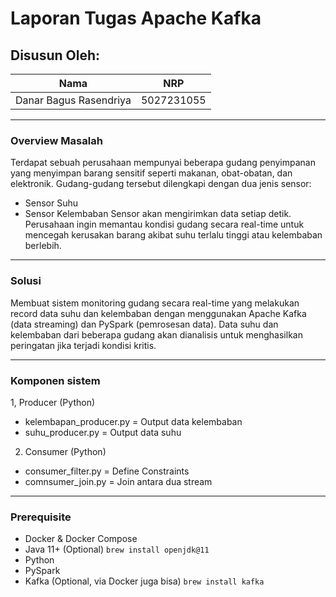 # Laporan Tugas Apache Kafka

## Disusun Oleh:
|             Nama              |     NRP    |
|-------------------------------|------------|
| Danar Bagus Rasendriya        | 5027231055 |
***
### Overview Masalah
Terdapat sebuah perusahaan mempunyai beberapa gudang penyimpanan yang menyimpan barang sensitif seperti makanan, obat-obatan, dan elektronik. Gudang-gudang tersebut dilengkapi dengan dua jenis sensor:
- Sensor Suhu
- Sensor Kelembaban
Sensor akan mengirimkan data setiap detik. Perusahaan ingin memantau kondisi gudang secara real-time untuk mencegah kerusakan barang akibat suhu terlalu tinggi atau kelembaban berlebih.
***
### Solusi
Membuat sistem monitoring gudang secara real-time yang melakukan record data suhu dan kelembaban dengan menggunakan Apache Kafka (data streaming) dan PySpark (pemrosesan data). Data suhu dan kelembaban dari beberapa gudang akan dianalisis untuk menghasilkan peringatan jika terjadi kondisi kritis.
***
### Komponen sistem
1, Producer (Python)
- kelembapan_producer.py = Output data kelembaban
- suhu_producer.py = Output data suhu

2. Consumer (Python)
- consumer_filter.py = Define Constraints
- comnsumer_join.py = Join antara dua stream
***
### Prerequisite
- Docker & Docker Compose
- Java 11+ (Optional)
`brew install openjdk@11`
- Python
- PySpark
- Kafka (Optional, via Docker juga bisa)
`brew install kafka`
